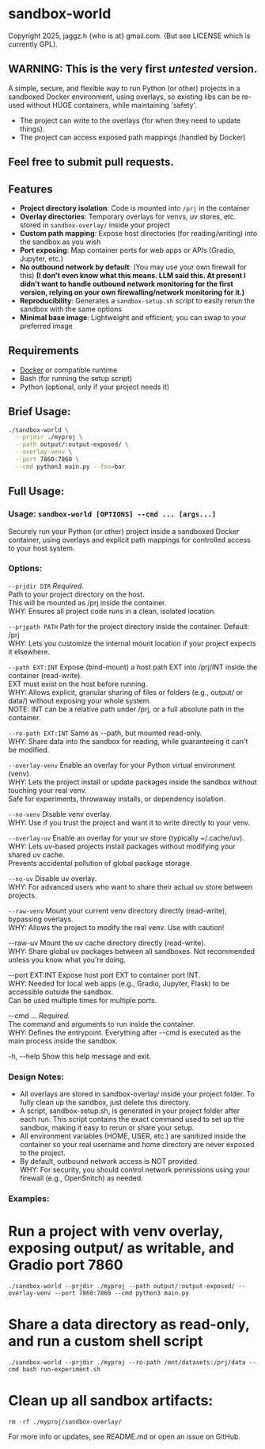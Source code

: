 # sandbox-world

Copyright 2025, jaggz.h {who is at} gmail.com. (But see LICENSE which is currently GPL).

## WARNING: This is the very first *untested* version.

A simple, secure, and flexible way to run Python (or other) projects in a sandboxed Docker environment, using overlays, so existing libs can be re-used without HUGE containers, while maintaining 'safety'.

 - The project can write to the overlays (for when they need to update things).
 - The project can access exposed path mappings (handled by Docker)

## Feel free to submit pull requests.

## Features

- **Project directory isolation**: Code is mounted into `/prj` in the container
- **Overlay directories**: Temporary overlays for venvs, uv stores, etc. stored in `sandbox-overlay/` inside your project
- **Custom path mapping**: Expose host directories (for reading/writing) into the sandbox as you wish
- **Port exposing**: Map container ports for web apps or APIs (Gradio, Jupyter, etc.)
- **No outbound network by default**: (You may use your own firewall for this) **(I don't even know what this means. LLM said this. At present I didn't want to handle outbound network monitoring for the first version, relying on your own firewalling/network monitoring for it.)**
- **Reproducibility**: Generates a `sandbox-setup.sh` script to easily rerun the sandbox with the same options
- **Minimal base image**: Lightweight and efficient; you can swap to your preferred image

## Requirements

- [Docker](https://docs.docker.com/get-docker/) or compatible runtime
- Bash (for running the setup script)
- Python (optional, only if your project needs it)

## Brief Usage:

```bash
./sandbox-world \
  --prjdir ./myproj \
  --path output/:output-exposed/ \
  --overlay-venv \
  --port 7860:7860 \
  --cmd python3 main.py --foo=bar
```

## Full Usage:

### Usage: `sandbox-world [OPTIONS] --cmd ... [args...]`

Securely run your Python (or other) project inside a sandboxed Docker container, using overlays and explicit path mappings for controlled access to your host system.

### Options:
  `--prjdir DIR`
      *Required.*  
      Path to your project directory on the host.  
      This will be mounted as /prj inside the container.  
      WHY: Ensures all project code runs in a clean, isolated location.

  `--prjpath PATH`
      Path for the project directory inside the container. Default: /prj  
      WHY: Lets you customize the internal mount location if your project expects it elsewhere.

  `--path EXT:INT`
      Expose (bind-mount) a host path EXT into /prj/INT inside the container (read-write).  
      EXT must exist on the host before running.  
      WHY: Allows explicit, granular sharing of files or folders (e.g., output/ or data/) without exposing your whole system.  
      NOTE: INT can be a relative path under /prj, or a full absolute path in the container.

  `--ro-path EXT:INT`
      Same as --path, but mounted read-only.  
      WHY: Share data into the sandbox for reading, while guaranteeing it can't be modified.

  `--overlay-venv`
      Enable an overlay for your Python virtual environment (venv).  
      WHY: Lets the project install or update packages inside the sandbox without touching your real venv.   
      Safe for experiments, throwaway installs, or dependency isolation.

  `--no-venv`
      Disable venv overlay.  
      WHY: Use if you trust the project and want it to write directly to your venv.

  `--overlay-uv`
      Enable an overlay for your uv store (typically ~/.cache/uv).  
      WHY: Lets uv-based projects install packages without modifying your shared uv cache.  
      Prevents accidental pollution of global package storage.

  `--no-uv`
      Disable uv overlay.  
      WHY: For advanced users who want to share their actual uv store between projects.

  `--raw-venv`
      Mount your current venv directory directly (read-write), bypassing overlays.  
      WHY: Allows the project to modify the real venv. Use with caution!

  --raw-uv
      Mount the uv cache directory directly (read-write).  
      WHY: Share global uv packages between all sandboxes. Not recommended unless you know what you're doing.

  --port EXT:INT
      Expose host port EXT to container port INT.  
      WHY: Needed for local web apps (e.g., Gradio, Jupyter, Flask) to be accessible outside the sandbox.  
      Can be used multiple times for multiple ports.

  --cmd ...
      *Required.*  
      The command and arguments to run inside the container.  
      WHY: Defines the entrypoint. Everything after --cmd is executed as the main process inside the sandbox.

  -h, --help
      Show this help message and exit.

### Design Notes:
  - All overlays are stored in sandbox-overlay/ inside your project folder. 
    To fully clean up the sandbox, just delete this directory.
  - A script, sandbox-setup.sh, is generated in your project folder after each run.
    This script contains the exact command used to set up the sandbox, making it easy to rerun or share your setup.
  - All environment variables (HOME, USER, etc.) are sanitized inside the container so your real username and home directory are never exposed to the project.
  - By default, outbound network access is NOT provided.  
    WHY: For security, you should control network permissions using your firewall (e.g., OpenSnitch) as needed.

### Examples:
  # Run a project with venv overlay, exposing output/ as writable, and Gradio port 7860
  `./sandbox-world --prjdir ./myproj --path output/:output-exposed/ --overlay-venv --port 7860:7860 --cmd python3 main.py`

  # Share a data directory as read-only, and run a custom shell script
  `./sandbox-world --prjdir ./myproj --ro-path /mnt/datasets:/prj/data --cmd bash run-experiment.sh`

  # Clean up all sandbox artifacts:
  `rm -rf ./myproj/sandbox-overlay/`

For more info or updates, see README.md or open an issue on GitHub.

